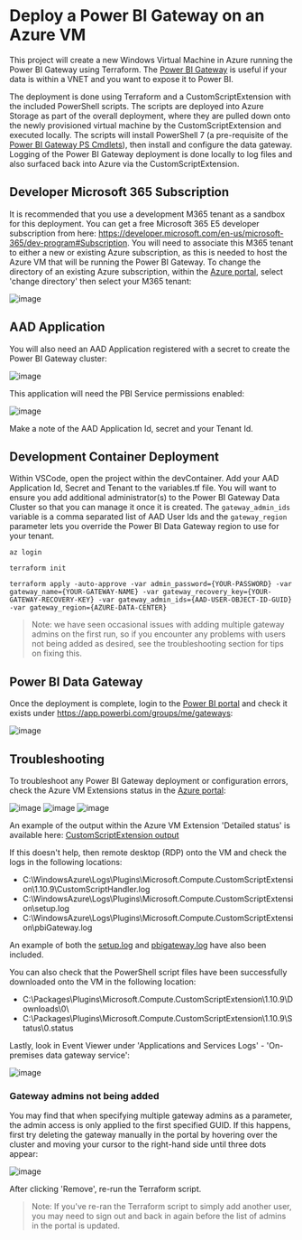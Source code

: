 # Deploy a Power BI Gateway on an Azure VM

This project will create a new Windows Virtual Machine in Azure running the Power BI Gateway using Terraform.  The [Power BI Gateway](https://docs.microsoft.com/en-us/data-integration/gateway/service-gateway-onprem) is useful if your data is within a VNET and you want to expose it to Power BI.

The deployment is done using Terraform and a CustomScriptExtension with the included PowerShell scripts.  The scripts are deployed into Azure Storage as part of the overall deployment, where they are pulled down onto the newly provisioned virtual machine by the CustomScriptExtension and executed locally.  The scripts will install PowerShell 7 (a pre-requisite of the [Power BI Gateway PS Cmdlets](https://docs.microsoft.com/en-us/powershell/gateway/overview?view=datagateway-ps)), then install and configure the data gateway.  Logging of the Power BI Gateway deployment is done locally to log files and also surfaced back into Azure via the CustomScriptExtension.

## Developer Microsoft 365 Subscription

It is recommended that you use a development M365 tenant as a sandbox for this deployment.  You can get a free Microsoft 365 E5 developer subscription from here: https://developer.microsoft.com/en-us/microsoft-365/dev-program#Subscription.  You will need to associate this M365 tenant to either a new or existing Azure subscription, as this is needed to host the Azure VM that will be running the Power BI Gateway.  To change the directory of an existing Azure subscription, within the [Azure portal](https://portal.azure.com/), select 'change directory' then select your M365 tenant:

![image](docs/azure_directory.png)

## AAD Application

You will also need an AAD Application registered with a secret to create the Power BI Gateway cluster:

![image](docs/aad_app.png)

This application will need the PBI Service permissions enabled:

![image](docs/aad_app_permissions.png)

Make a note of the AAD Application Id, secret and your Tenant Id.

## Development Container Deployment

Within VSCode, open the project within the devContainer.  Add your AAD Application Id, Secret and Tenant to the variables.tf file.  You will want to ensure you add additional administrator(s)  to the Power BI Gateway Data Cluster so that you can manage it once it is created.  The `gateway_admin_ids` variable is a comma separated list of AAD User Ids and the `gateway_region` parameter lets you override the Power BI Data Gateway region to use for your tenant.

`az login`

`terraform init`

`terraform apply -auto-approve -var admin_password={YOUR-PASSWORD} -var gateway_name={YOUR-GATEWAY-NAME} -var gateway_recovery_key={YOUR-GATEWAY-RECOVERY-KEY} -var gateway_admin_ids={AAD-USER-OBJECT-ID-GUID} -var gateway_region={AZURE-DATA-CENTER}`

> Note: we have seen occasional issues with adding multiple gateway admins on the first run, so if you encounter any problems with users not being added as desired, see the troubleshooting section for tips on fixing this.

## Power BI Data Gateway

Once the deployment is complete, login to the [Power BI portal](https://app.powerbi.com/) and check it exists under https://app.powerbi.com/groups/me/gateways:

![image](docs/pbi_gateway.png)

## Troubleshooting

To troubleshoot any Power BI Gateway deployment or configuration errors, check the Azure VM Extensions status in the [Azure portal](https://portal.azure.com/):

![image](docs/vm_extensions.png)
![image](docs/vm_extensions_status.png)
![image](docs/vm_extensions_status_output.png)

An example of the output within the Azure VM Extension 'Detailed status' is available here: [CustomScriptExtension output](docs/gatewayinstall.json)

If this doesn't help, then remote desktop (RDP) onto the VM and check the logs in the following locations:

- C:\WindowsAzure\Logs\Plugins\Microsoft.Compute.CustomScriptExtension\1.10.9\CustomScriptHandler.log
- C:\WindowsAzure\Logs\Plugins\Microsoft.Compute.CustomScriptExtension\setup.log
- C:\WindowsAzure\Logs\Plugins\Microsoft.Compute.CustomScriptExtension\pbiGateway.log

An example of both the [setup.log](docs/setup.log) and [pbigateway.log](docs/pbiGateway.log) have also been included.

You can also check that the PowerShell script files have been successfully downloaded onto the VM in the following location:

- C:\Packages\Plugins\Microsoft.Compute.CustomScriptExtension\1.10.9\Downloads\0\
- C:\Packages\Plugins\Microsoft.Compute.CustomScriptExtension\1.10.9\Status\0.status

Lastly, look in Event Viewer under 'Applications and Services Logs' - 'On-premises data gateway service':

![image](docs/eventvwr.png)

### Gateway admins not being added

You may find that when specifying multiple gateway admins as a parameter, the admin access is only applied to the first specified GUID. If this happens, first try deleting the gateway manually in the portal by hovering over the cluster and moving your cursor to the right-hand side until three dots appear:

![image](docs/pbigateway-remove.png)

After clicking 'Remove', re-run the Terraform script.

> Note: If you've re-ran the Terraform script to simply add another user, you may need to sign out and back in again before the list of admins in the portal is updated.
